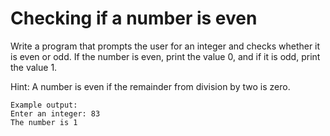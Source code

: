 # Checking if a number is even

Write a program that prompts the user for an integer and checks whether it is even or odd. If the number is even, print the value 0, and if it is odd, print the value 1.

Hint:
A number is even if the remainder from division by two is zero.
```
Example output:
Enter an integer: 83
The number is 1
```